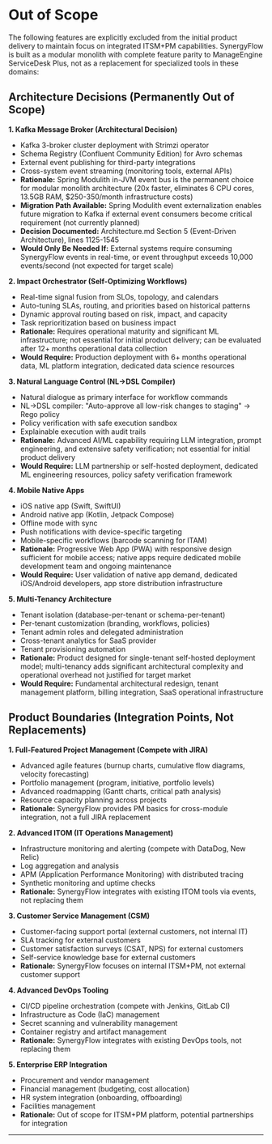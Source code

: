 # Out of Scope

The following features are explicitly excluded from the initial product delivery to maintain focus on integrated ITSM+PM capabilities. SynergyFlow is built as a modular monolith with complete feature parity to ManageEngine ServiceDesk Plus, not as a replacement for specialized tools in these domains:

## Architecture Decisions (Permanently Out of Scope)

**1. Kafka Message Broker (Architectural Decision)**
- Kafka 3-broker cluster deployment with Strimzi operator
- Schema Registry (Confluent Community Edition) for Avro schemas
- External event publishing for third-party integrations
- Cross-system event streaming (monitoring tools, external APIs)
- **Rationale:** Spring Modulith in-JVM event bus is the permanent choice for modular monolith architecture (20x faster, eliminates 6 CPU cores, 13.5GB RAM, $250-350/month infrastructure costs)
- **Migration Path Available:** Spring Modulith event externalization enables future migration to Kafka if external event consumers become critical requirement (not currently planned)
- **Decision Documented:** Architecture.md Section 5 (Event-Driven Architecture), lines 1125-1545
- **Would Only Be Needed If:** External systems require consuming SynergyFlow events in real-time, or event throughput exceeds 10,000 events/second (not expected for target scale)

**2. Impact Orchestrator (Self-Optimizing Workflows)**
- Real-time signal fusion from SLOs, topology, and calendars
- Auto-tuning SLAs, routing, and priorities based on historical patterns
- Dynamic approval routing based on risk, impact, and capacity
- Task reprioritization based on business impact
- **Rationale:** Requires operational maturity and significant ML infrastructure; not essential for initial product delivery; can be evaluated after 12+ months operational data collection
- **Would Require:** Production deployment with 6+ months operational data, ML platform integration, dedicated data science resources

**3. Natural Language Control (NL→DSL Compiler)**
- Natural dialogue as primary interface for workflow commands
- NL→DSL compiler: "Auto-approve all low-risk changes to staging" → Rego policy
- Policy verification with safe execution sandbox
- Explainable execution with audit trails
- **Rationale:** Advanced AI/ML capability requiring LLM integration, prompt engineering, and extensive safety verification; not essential for initial product delivery
- **Would Require:** LLM partnership or self-hosted deployment, dedicated ML engineering resources, policy safety verification framework

**4. Mobile Native Apps**
- iOS native app (Swift, SwiftUI)
- Android native app (Kotlin, Jetpack Compose)
- Offline mode with sync
- Push notifications with device-specific targeting
- Mobile-specific workflows (barcode scanning for ITAM)
- **Rationale:** Progressive Web App (PWA) with responsive design sufficient for mobile access; native apps require dedicated mobile development team and ongoing maintenance
- **Would Require:** User validation of native app demand, dedicated iOS/Android developers, app store distribution infrastructure

**5. Multi-Tenancy Architecture**
- Tenant isolation (database-per-tenant or schema-per-tenant)
- Per-tenant customization (branding, workflows, policies)
- Tenant admin roles and delegated administration
- Cross-tenant analytics for SaaS provider
- Tenant provisioning automation
- **Rationale:** Product designed for single-tenant self-hosted deployment model; multi-tenancy adds significant architectural complexity and operational overhead not justified for target market
- **Would Require:** Fundamental architectural redesign, tenant management platform, billing integration, SaaS operational infrastructure

## Product Boundaries (Integration Points, Not Replacements)

**1. Full-Featured Project Management (Compete with JIRA)**
- Advanced agile features (burnup charts, cumulative flow diagrams, velocity forecasting)
- Portfolio management (program, initiative, portfolio levels)
- Advanced roadmapping (Gantt charts, critical path analysis)
- Resource capacity planning across projects
- **Rationale:** SynergyFlow provides PM basics for cross-module integration, not a full JIRA replacement

**2. Advanced ITOM (IT Operations Management)**
- Infrastructure monitoring and alerting (compete with DataDog, New Relic)
- Log aggregation and analysis
- APM (Application Performance Monitoring) with distributed tracing
- Synthetic monitoring and uptime checks
- **Rationale:** SynergyFlow integrates with existing ITOM tools via events, not replacing them

**3. Customer Service Management (CSM)**
- Customer-facing support portal (external customers, not internal IT)
- SLA tracking for external customers
- Customer satisfaction surveys (CSAT, NPS) for external customers
- Self-service knowledge base for external customers
- **Rationale:** SynergyFlow focuses on internal ITSM+PM, not external customer support

**4. Advanced DevOps Tooling**
- CI/CD pipeline orchestration (compete with Jenkins, GitLab CI)
- Infrastructure as Code (IaC) management
- Secret scanning and vulnerability management
- Container registry and artifact management
- **Rationale:** SynergyFlow integrates with existing DevOps tools, not replacing them

**5. Enterprise ERP Integration**
- Procurement and vendor management
- Financial management (budgeting, cost allocation)
- HR system integration (onboarding, offboarding)
- Facilities management
- **Rationale:** Out of scope for ITSM+PM platform, potential partnerships for integration

---
